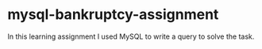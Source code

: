 # mysql-bankruptcy-assignment
In this learning assignment I used MySQL to write a query to solve the task.
